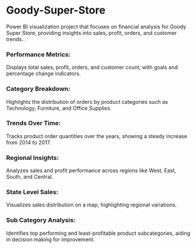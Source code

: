 # Goody-Super-Store
Power BI visualization project that focuses on financial analysis for Goody Super Store, providing insights into sales, profit, orders, and customer trends..


### Performance Metrics: 
Displays total sales, profit, orders, and customer count, with goals and percentage change indicators.

### Category Breakdown: 
Highlights the distribution of orders by product categories such as Technology, Furniture, and Office Supplies.

### Trends Over Time: 
Tracks product order quantities over the years, showing a steady increase from 2014 to 2017.

### Regional Insights: 
Analyzes sales and profit performance across regions like West, East, South, and Central.

### State Level Sales: 
Visualizes sales distribution on a map, highlighting regional variations.

### Sub Category Analysis: 
Identifies top performing and least-profitable product subcategories, aiding in decision making for improvement.

